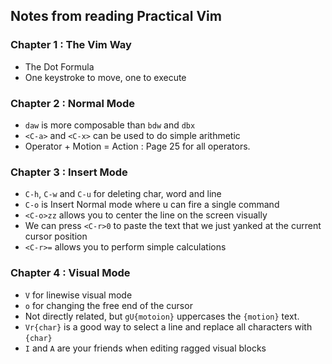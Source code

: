 ## Notes from reading Practical Vim

### Chapter 1 : The Vim Way

* The Dot Formula
* One keystroke to move, one to execute

### Chapter 2 : Normal Mode

* `daw` is more composable than `bdw` and `dbx`
* `<C-a>` and `<C-x>` can be used to do simple arithmetic 
* Operator + Motion = Action : Page 25 for all operators.


### Chapter 3 : Insert Mode

* `C-h`, `C-w` and `C-u` for deleting char, word and line
* `C-o` is Insert Normal mode where u can fire a single command
* `<C-o>zz` allows you to center the line on the screen visually
* We can press `<C-r>0` to paste the text that we just yanked at the current cursor position
* `<C-r>=` allows you to perform simple calculations

### Chapter 4 : Visual Mode

* `V` for linewise visual mode
* `o` for changing the free end of the cursor
* Not directly related, but `gU{motoion}` uppercases the `{motion}` text.
* `Vr{char}` is a good way to select a line and replace all characters with `{char}`
* `I` and `A` are your friends when editing ragged visual blocks

